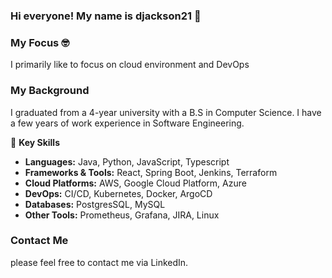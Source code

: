 ### Hi everyone! My name is djackson21 👋

### My Focus 🤓
I primarily like to focus on cloud environment and DevOps

### My Background
I graduated from a 4-year university with a B.S in Computer Science. I have a few years of work experience in Software Engineering.

🌟 **Key Skills**  
- **Languages:** Java, Python, JavaScript, Typescript  
- **Frameworks & Tools:** React, Spring Boot, Jenkins, Terraform  
- **Cloud Platforms:** AWS, Google Cloud Platform, Azure  
- **DevOps:** CI/CD, Kubernetes, Docker, ArgoCD  
- **Databases:** PostgresSQL, MySQL  
- **Other Tools:** Prometheus, Grafana, JIRA, Linux  

### Contact Me
please feel free to contact me via LinkedIn.

<!--
**djackson21/djackson21** is a ✨ _special_ ✨ repository because its `README.md` (this file) appears on your GitHub profile.

Here are some ideas to get you started:

- 🔭 I’m currently working on ...
- 🌱 I’m currently learning ...
- 👯 I’m looking to collaborate on ...
- 🤔 I’m looking for help with ...
- 💬 Ask me about ...
- 📫 How to reach me: ...
- 😄 Pronouns: ...
- ⚡ Fun fact: ...
-->

